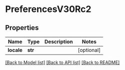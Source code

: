 # PreferencesV30Rc2

## Properties
Name | Type | Description | Notes
------------ | ------------- | ------------- | -------------
**locale** | **str** |  | [optional] 

[[Back to Model list]](../README.md#documentation-for-models) [[Back to API list]](../README.md#documentation-for-api-endpoints) [[Back to README]](../README.md)

